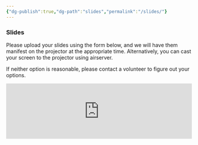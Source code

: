 ```yaml
---
{"dg-publish":true,"dg-path":"slides","permalink":"/slides/"}
---
```


### Slides

Please upload your slides using the form below, and we will have them manifest on the projector at the appropriate time. Alternatively, you can cast your screen to the projector using airserver. 

If neither option is reasonable, please contact a volunteer to figure out your options.

<iframe style="border:none;width:100%;" id="fsttcs-slide-upload-tditwo" src="https://opnform.com/forms/fsttcs-slide-upload-tditwo"></iframe><script type="text/javascript" onload="initEmbed('fsttcs-slide-upload-tditwo')" src="https://opnform.com/widgets/iframe.min.js"></script>